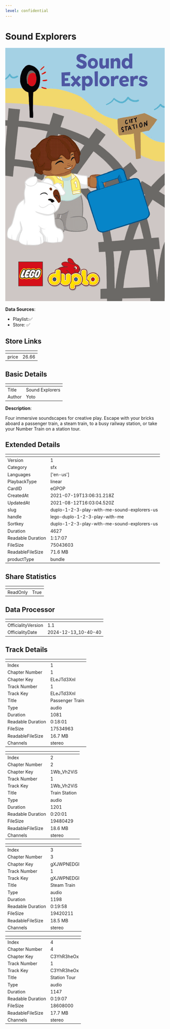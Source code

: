 ```yaml
---
level: confidential
---
```

# Sound Explorers

![card_[eGPOP].png](../../img/cards/card_[eGPOP].png)

**Data Sources**: 

- Playlist:✅
- Store: ✅


## Store Links

| <!-- --> | <!-- --> |
| - | - |
| price | 26.66 |


## Basic Details

| <!-- --> | <!-- --> |
| - | - |
| Title | Sound Explorers |
| Author | Yoto |

**Description**:

Four immersive soundscapes for creative play. Escape with your bricks aboard a passenger train, a steam train, to a busy railway station, or take your Number Train on a station tour.  


## Extended Details

| <!-- --> | <!-- --> |
| - | - |
| Version | 1 |
| Category | sfx |
| Languages | ['en-us'] |
| PlaybackType | linear |
| CardID | eGPOP |
| CreatedAt | 2021-07-19T13:06:31.218Z |
| UpdatedAt | 2021-08-12T16:03:04.520Z |
| slug | duplo-1-2-3-play-with-me-sound-explorers-us |
| handle | lego-duplo-1-2-3-play-with-me |
| Sortkey | duplo-1-2-3-play-with-me-sound-explorers-us |
| Duration | 4627 |
| Readable Duration | 1:17:07 |
| FileSize | 75043603 |
| ReadableFileSize | 71.6 MB |
| productType | bundle |


## Share Statistics

| <!-- --> | <!-- --> |
| - | - |
| ReadOnly | True |


## Data Processor

| <!-- --> | <!-- --> |
| - | - |
| OfficialityVersion | 1.1
| OfficialityDate | 2024-12-13_10-40-40


## Track Details

| <!-- --> | <!-- --> |
| - | - |
| Index | 1 |
| Chapter Number | 1 |
| Chapter Key | ELeJTd3Xnl |
| Track Number | 1 |
| Track Key | ELeJTd3Xnl |
| Title | Passenger Train |
| Type | audio |
| Duration | 1081 |
| Readable Duration | 0:18:01 |
| FileSize | 17534963 |
| ReadableFileSize | 16.7 MB |
| Channels | stereo |

| <!-- --> | <!-- --> |
| - | - |
| Index | 2 |
| Chapter Number | 2 |
| Chapter Key | 1Wb_Vh2ViS |
| Track Number | 1 |
| Track Key | 1Wb_Vh2ViS |
| Title | Train Station |
| Type | audio |
| Duration | 1201 |
| Readable Duration | 0:20:01 |
| FileSize | 19480429 |
| ReadableFileSize | 18.6 MB |
| Channels | stereo |

| <!-- --> | <!-- --> |
| - | - |
| Index | 3 |
| Chapter Number | 3 |
| Chapter Key | gXJWPNEDGl |
| Track Number | 1 |
| Track Key | gXJWPNEDGl |
| Title | Steam Train |
| Type | audio |
| Duration | 1198 |
| Readable Duration | 0:19:58 |
| FileSize | 19420211 |
| ReadableFileSize | 18.5 MB |
| Channels | stereo |

| <!-- --> | <!-- --> |
| - | - |
| Index | 4 |
| Chapter Number | 4 |
| Chapter Key | C3YhR3heOx |
| Track Number | 1 |
| Track Key | C3YhR3heOx |
| Title | Station Tour |
| Type | audio |
| Duration | 1147 |
| Readable Duration | 0:19:07 |
| FileSize | 18608000 |
| ReadableFileSize | 17.7 MB |
| Channels | stereo |

